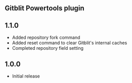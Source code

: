 ## Gitblit Powertools plugin

## 1.1.0

- Added repository fork command
- Added reset command to clear Gitblit's internal caches
- Completed repository field setting

## 1.0.0

- Initial release
